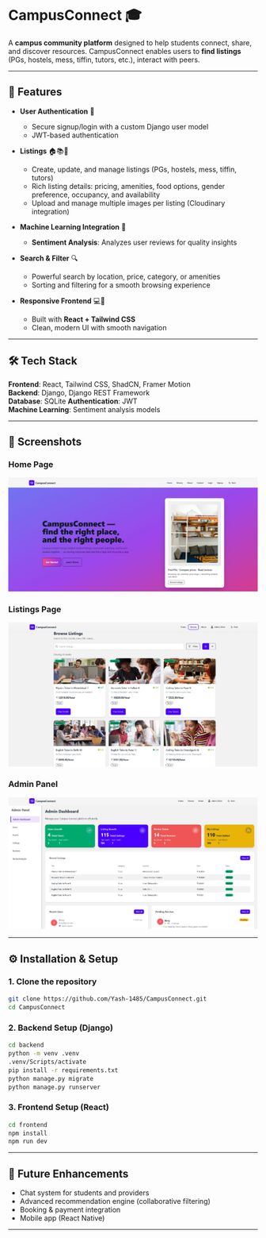 # CampusConnect 🎓
A **campus community platform** designed to help students connect, share, and discover resources. CampusConnect enables users to **find listings** (PGs, hostels, mess, tiffin, tutors, etc.), interact with peers. 

---

## 🚀 Features  

- **User Authentication** 🔐  
  - Secure signup/login with a custom Django user model  
  - JWT-based authentication  

- **Listings** 🏠📚🍱  
  - Create, update, and manage listings (PGs, hostels, mess, tiffin, tutors)  
  - Rich listing details: pricing, amenities, food options, gender preference, occupancy, and availability  
  - Upload and manage multiple images per listing (Cloudinary integration)  

- **Machine Learning Integration** 🤖
  - **Sentiment Analysis**: Analyzes user reviews for quality insights  

- **Search & Filter** 🔍  
  - Powerful search by location, price, category, or amenities  
  - Sorting and filtering for a smooth browsing experience  

- **Responsive Frontend** 💻📱  
  - Built with **React + Tailwind CSS**  
  - Clean, modern UI with smooth navigation  

---

## 🛠️ Tech Stack  

**Frontend**: React, Tailwind CSS, ShadCN, Framer Motion  
**Backend**: Django, Django REST Framework  
**Database**: SQLite
**Authentication**: JWT  
**Machine Learning**: Sentiment analysis models    

---

## 📸 Screenshots  

### Home Page  
<img src="Frontend/src/assets/CampusConnect_IMG_1.jpeg" alt="Home Page" width="700">

### Listings Page  
<img src="Frontend/src/assets/CampusConnect_IMG_2.jpeg" alt="Listings Page" width="700">

### Admin Panel  
<img src="Frontend/src/assets/CampusConnect_IMG_3.jpeg" alt="Recommendation Section" width="700">


---

## ⚙️ Installation & Setup  

### 1. Clone the repository  
```bash
git clone https://github.com/Yash-1485/CampusConnect.git
cd CampusConnect
```

### 2. Backend Setup (Django)  
```bash
cd backend
python -m venv .venv
.venv/Scripts/activate
pip install -r requirements.txt
python manage.py migrate
python manage.py runserver
```

### 3. Frontend Setup (React)  
```bash
cd frontend
npm install
npm run dev
```

---

## 🔮 Future Enhancements  

- Chat system for students and providers  
- Advanced recommendation engine (collaborative filtering)  
- Booking & payment integration  
- Mobile app (React Native)  

---
